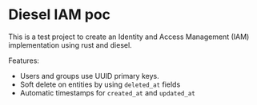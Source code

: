 # Diesel IAM poc

This is a test project to create an Identity and Access Management (IAM) implementation using rust and diesel.

Features:

- Users and groups use UUID primary keys.
- Soft delete on entities by using `deleted_at` fields
- Automatic timestamps for `created_at` and `updated_at`
